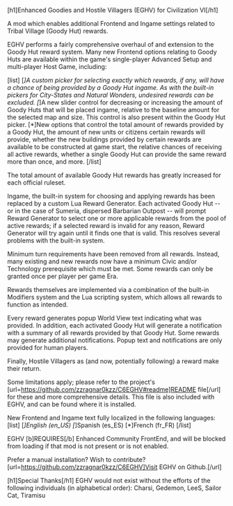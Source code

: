 [h1]Enhanced Goodies and Hostile Villagers (EGHV) for Civilization VI[/h1]

A mod which enables additional Frontend and Ingame settings related to Tribal Village (Goody Hut) rewards.

EGHV performs a fairly comprehensive overhaul of and extension to the Goody Hut reward system. Many new Frontend options relating to Goody Huts are available within the game's single-player Advanced Setup and multi-player Host Game, including:

[list]
[*]A custom picker for selecting exactly which rewards, if any, will have a chance of being provided by a Goody Hut ingame. As with the built-in pickers for City-States and Natural Wonders, undesired rewards can be excluded.
[*]A new slider control for decreasing or increasing the amount of Goody Huts that will be placed ingame, relative to the baseline amount for the selected map and size. This control is also present within the Goody Hut picker.
[*]New options that control the total amount of rewards provided by a Goody Hut, the amount of new units or citizens certain rewards will provide, whether the new buildings provided by certain rewards are available to be constructed at game start, the relative chances of receiving all active rewards, whether a single Goody Hut can provide the same reward more than once, and more.
[/list]

The total amount of available Goody Hut rewards has greatly increased for each official ruleset.

Ingame, the built-in system for choosing and applying rewards has been replaced by a custom Lua Reward Generator. Each activated Goody Hut -- or in the case of Sumeria, dispersed Barbarian Outpost -- will prompt Reward Generator to select one or more applicable rewards from the pool of active rewards; if a selected reward is invalid for any reason, Reward Generator will try again until it finds one that is valid. This resolves several problems with the built-in system.

Minimum turn requirements have been removed from all rewards. Instead, many existing and new rewards now have a minimum Civic and/or Technology prerequisite which must be met. Some rewards can only be granted once per player per game Era.

Rewards themselves are implemented via a combination of the built-in Modifiers system and the Lua scripting system, which allows all rewards to function as intended.

Every reward generates popup World View text indicating what was provided. In addition, each activated Goody Hut will generate a notification with a summary of all rewards provided by that Goody Hut. Some rewards may generate additional notifications. Popup text and notifications are only provided for human players.

Finally, Hostile Villagers as (and now, potentially following) a reward make their return.

Some limitations apply; please refer to the project's [url=https://github.com/zzragnar0kzz/C6EGHV#readme]README file[/url] for these and more comprehensive details. This file is also included with EGHV, and can be found where it is installed.

New Frontend and Ingame text fully localized in the following languages:
[list]
[*]English (en_US)
[*]Spanish (es_ES)
[*]French (fr_FR)
[/list]

EGHV [b]REQUIRES[/b] Enhanced Community FrontEnd, and will be blocked from loading if that mod is not present or is not enabled.

Prefer a manual installation? Wish to contribute? [url=https://github.com/zzragnar0kzz/C6EGHV]Visit EGHV on Github.[/url]

[h1]Special Thanks[/h1]
EGHV would not exist without the efforts of the following individuals (in alphabetical order): Charsi, Gedemon, LeeS, Sailor Cat, Tiramisu
